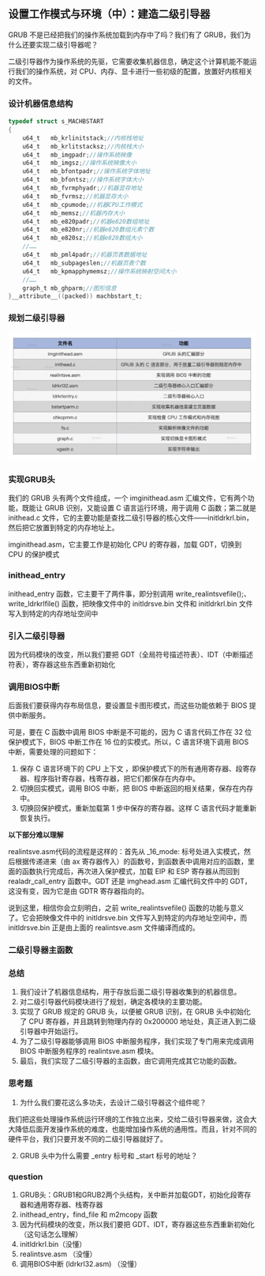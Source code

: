 ## 设置工作模式与环境（中）：建造二级引导器

GRUB 不是已经把我们的操作系统加载到内存中了吗？我们有了 GRUB，我们为什么还要实现二级引导器呢？

二级引导器作为操作系统的先驱，它需要收集机器信息，确定这个计算机能不能运行我们的操作系统，对 CPU、内存、显卡进行一些初级的配置，放置好内核相关的文件。

### 设计机器信息结构

```c
typedef struct s_MACHBSTART
{
    u64_t   mb_krlinitstack;//内核栈地址
    u64_t   mb_krlitstacksz;//内核栈大小
    u64_t   mb_imgpadr;//操作系统映像
    u64_t   mb_imgsz;//操作系统映像大小
    u64_t   mb_bfontpadr;//操作系统字体地址
    u64_t   mb_bfontsz;//操作系统字体大小
    u64_t   mb_fvrmphyadr;//机器显存地址
    u64_t   mb_fvrmsz;//机器显存大小
    u64_t   mb_cpumode;//机器CPU工作模式
    u64_t   mb_memsz;//机器内存大小
    u64_t   mb_e820padr;//机器e820数组地址
    u64_t   mb_e820nr;//机器e820数组元素个数
    u64_t   mb_e820sz;//机器e820数组大小
    //……
    u64_t   mb_pml4padr;//机器页表数据地址
    u64_t   mb_subpageslen;//机器页表个数
    u64_t   mb_kpmapphymemsz;//操作系统映射空间大小
    //……
    graph_t mb_ghparm;//图形信息
}__attribute__((packed)) machbstart_t;
```

### 规划二级引导器

![二级引导器功能划分表](./11_01.png)

### 实现GRUB头

我们的 GRUB 头有两个文件组成，一个 imginithead.asm 汇编文件，它有两个功能，既能让 GRUB 识别，又能设置 C 语言运行环境，用于调用 C 函数；第二就是 inithead.c 文件，它的主要功能是查找二级引导器的核心文件——initldrkrl.bin，然后把它放置到特定的内存地址上。

imginithead.asm，它主要工作是初始化 CPU 的寄存器，加载 GDT，切换到 CPU 的保护模式

### inithead_entry

inithead_entry 函数，它主要干了两件事，即分别调用 write_realintsvefile();、write_ldrkrlfile() 函数，把映像文件中的 initldrsve.bin 文件和 initldrkrl.bin 文件写入到特定的内存地址空间中

### 引入二级引导器

因为代码模块的改变，所以我们要把 GDT（全局符号描述符表）、IDT（中断描述符表），寄存器这些东西重新初始化

### 调用BIOS中断

后面我们要获得内存布局信息，要设置显卡图形模式，而这些功能依赖于 BIOS 提供中断服务。

可是，要在 C 函数中调用 BIOS 中断是不可能的，因为 C 语言代码工作在 32 位保护模式下，BIOS 中断工作在 16 位的实模式。所以，C 语言环境下调用 BIOS 中断，需要处理的问题如下：

1. 保存 C 语言环境下的 CPU 上下文 ，即保护模式下的所有通用寄存器、段寄存器、程序指针寄存器，栈寄存器，把它们都保存在内存中。
2. 切换回实模式，调用 BIOS 中断，把 BIOS 中断返回的相关结果，保存在内存中。
3. 切换回保护模式，重新加载第 1 步中保存的寄存器。这样 C 语言代码才能重新恢复执行。

**以下部分难以理解**

realintsve.asm代码的流程是这样的：首先从 _16_mode: 标号处进入实模式，然后根据传递进来（由 ax 寄存器传入）的函数号，到函数表中调用对应的函数，里面的函数执行完成后，再次进入保护模式，加载 EIP 和 ESP 寄存器从而回到 realadr_call_entry 函数中。GDT 还是 imghead.asm 汇编代码文件中的 GDT，这没有变，因为它是由 GDTR 寄存器指向的。

说到这里，相信你会立刻明白，之前 write_realintsvefile() 函数的功能与意义了。它会把映像文件中的 initldrsve.bin 文件写入到特定的内存地址空间中，而 initldrsve.bin 正是由上面的 realintsve.asm 文件编译而成的。

### 二级引导器主函数

### 总结

1. 我们设计了机器信息结构，用于存放后面二级引导器收集到的机器信息。
2. 对二级引导器代码模块进行了规划，确定各模块的主要功能。
3. 实现了 GRUB 规定的 GRUB 头，以便被 GRUB 识别，在 GRUB 头中初始化了 CPU 寄存器，并且跳转到物理内存的 0x200000 地址处，真正进入到二级引导器中开始运行。
4. 为了二级引导器能够调用 BIOS 中断服务程序，我们实现了专门用来完成调用 BIOS 中断服务程序的 realintsve.asm 模块。
5. 最后，我们实现了二级引导器的主函数，由它调用完成其它功能的函数。

### 思考题

1. 为什么我们要花这么多功夫，去设计二级引导器这个组件呢？

我们把这些处理操作系统运行环境的工作独立出来，交给二级引导器来做，这会大大降低后面开发操作系统的难度，也能增加操作系统的通用性。而且，针对不同的硬件平台，我们只要开发不同的二级引导器就好了。

2. GRUB 头中为什么需要 _entry 标号和 _start 标号的地址？


### question

1. GRUB头：GRUB1和GRUB2两个头结构，关中断并加载GDT，初始化段寄存器和通用寄存器、栈寄存器
2. inithead_entry，find_file 和 m2mcopy 函数
3. 因为代码模块的改变，所以我们要把 GDT、IDT，寄存器这些东西重新初始化（这句话怎么理解）
4. initldrkrl.bin（没懂）
5. realintsve.asm （没懂）
6. 调用BIOS中断 (ldrkrl32.asm) （没懂）